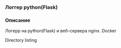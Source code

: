 ### Логгер python(Flask)

### Описание
Логерр на python(Flask) и веб-сервера nginx.
Docker

Directory listing
